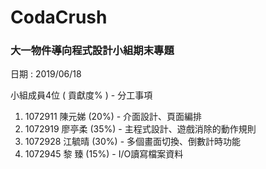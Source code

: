 # CodaCrush
### 大一物件導向程式設計小組期末專題

日期 : 2019/06/18

小組成員4位 ( 貢獻度% ) - 分工事項
1. 1072911 陳元娣 (20%) - 介面設計、頁面編排
2. 1072919 廖亭柔 (35%) - 主程式設計、遊戲消除的動作規則
3. 1072928 江毓晴 (30%) - 多個畫面切換、倒數計時功能
4. 1072945 黎  臻 (15%) - I/O讀寫檔案資料
